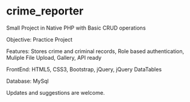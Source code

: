 # crime_reporter
Small Project in Native PHP with Basic CRUD operations

Objective: 
    Practice Project

Features:
    Stores crime and criminal records,
    Role based authentication,
    Muliple File Upload, Gallery,
    API ready
    
FrontEnd: 
    HTML5, 
    CSS3, 
    Bootstrap, 
    jQuery, 
    jQuery DataTables

Database: 
    MySql

Updates and suggestions are welcome.
